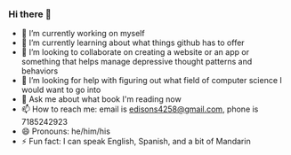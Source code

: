 ### Hi there 👋

- 🔭 I’m currently working on myself
- 🌱 I’m currently learning about what things github has to offer
- 👯 I’m looking to collaborate on creating a website or an app or something that helps manage depressive thought patterns and behaviors
- 🤔 I’m looking for help with figuring out what field of computer science I would want to go into
- 💬 Ask me about what book I'm reading now
- 📫 How to reach me: email is edisons4258@gmail.com, phone is 7185242923
- 😄 Pronouns: he/him/his
- ⚡ Fun fact: I can speak English, Spanish, and a bit of Mandarin
